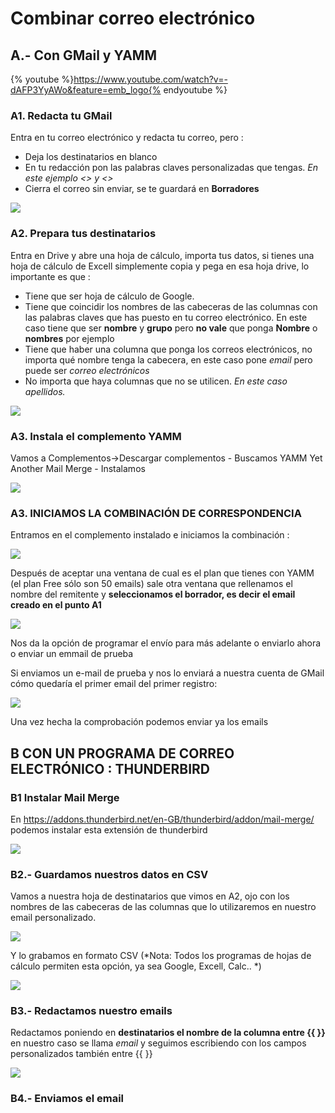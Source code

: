 # Combinar correo electrónico

## A.- Con GMail y YAMM

{% youtube %}https://www.youtube.com/watch?v=-dAFP3YyAWo&feature=emb_logo{% endyoutube %}

### A1. Redacta tu GMail
Entra en tu correo electrónico y redacta tu correo, pero :

- Deja los destinatarios en blanco
- En tu redacción pon las palabras claves personalizadas que tengas. *En este ejemplo <<nombre>> y <<grupo>>*
- Cierra el correo sin enviar, se te guardará en **Borradores**

![](/assets/correo-gmail-yamm1.jpg)

### A2. Prepara tus destinatarios

Entra en Drive y abre una hoja de cálculo, importa tus datos, si tienes una hoja de cálculo de Excell simplemente copia y pega en esa hoja drive, lo importante es que :

- Tiene que ser hoja de cálculo de Google.
- Tiene que coincidir los nombres de las cabeceras de las columnas con las palabras claves que has puesto en tu correo electrónico. En este caso tiene que ser **nombre** y **grupo** pero **no vale** que ponga **Nombre** o **nombres** por ejemplo
- Tiene que haber una columna que ponga los correos electrónicos, no importa qué nombre tenga la cabecera, en este caso pone *email* pero puede ser *correo electrónicos*
- No importa que haya columnas que no se utilicen. *En este caso apellidos.*

![](/assets/correo-gmail-yamm2.jpg)

### A3. Instala el complemento YAMM

Vamos a Complementos->Descargar complementos - Buscamos YAMM Yet Another Mail Merge - Instalamos

![](/assets/correo-gmail-yamm3.jpg)

### A3. INICIAMOS LA COMBINACIÓN DE CORRESPONDENCIA

Entramos en el complemento instalado e iniciamos la combinación :

![](/assets/correo-gmail-yamm4.jpg)

Después de aceptar una ventana de cual es el plan que tienes con YAMM (el plan Free sólo son 50 emails) sale otra ventana que rellenamos el nombre del remitente y **seleccionamos el borrador, es decir el email creado en el punto A1**

![](/assets/correo-gmail-yamm5.jpg)

Nos da la opción de programar el envío para más adelante o enviarlo ahora o enviar un emmail de prueba

Si enviamos un e-mail de prueba y nos lo enviará a nuestra cuenta de GMail cómo quedaría el primer email del primer registro:

![](/assets/correo-gmail-yamm6.jpg)

Una vez hecha la comprobación podemos enviar ya los emails

## B CON UN PROGRAMA DE CORREO ELECTRÓNICO : THUNDERBIRD

### B1 Instalar Mail Merge

En https://addons.thunderbird.net/en-GB/thunderbird/addon/mail-merge/ podemos instalar esta extensión de thunderbird

![](/assets/correo-thunderbird1.jpg)

### B2.- Guardamos nuestros datos en CSV

Vamos a nuestra hoja de destinatarios que vimos en A2, ojo con los nombres de las cabeceras de las columnas que lo utilizaremos en nuestro email personalizado.

![](/assets/correo-thunderbird4.jpg)

Y lo grabamos en formato CSV (*Nota: Todos los programas de hojas de cálculo permiten esta opción, ya sea Google, Excell, Calc.. *)

![](/assets/correo-thunderbird2.jpg)

### B3.- Redactamos nuestro emails

Redactamos poniendo en **destinatarios el nombre de la columna entre {{ }}** en nuestro caso se llama *email* y seguimos escribiendo con los campos personalizados también entre {{ }}

![](/assets/correo-thunderbird3.jpg)

### B4.- Enviamos el email
